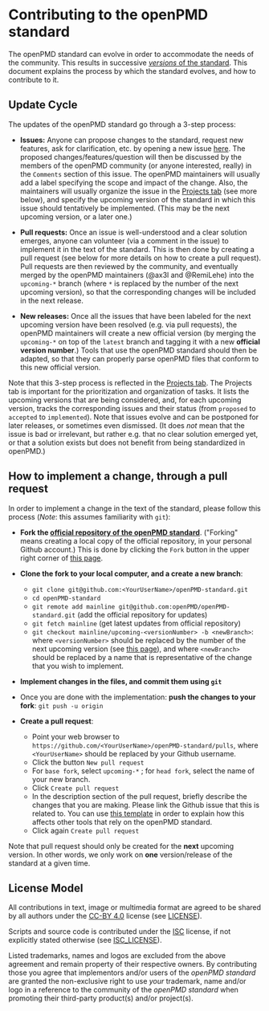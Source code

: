 Contributing to the openPMD standard
======================================

The openPMD standard can evolve in order to accommodate the needs of the community. This results in successive [*versions* of the standard](https://github.com/openPMD/openPMD-standard/blob/1.0.1/STANDARD.md#the-versions-of-this-standard). This document explains the process by which the standard evolves, and how to contribute to it.

Update Cycle
------------

The updates of the openPMD standard go through a 3-step process:

- **Issues:** Anyone can propose changes to the standard, request new features,
ask for clarification, etc. by opening a new issue
[here](https://github.com/openPMD/openPMD-standard/issues). The proposed
changes/features/question will then be discussed by the members of the
openPMD community (or anyone interested, really) in the `Comments` section of
this issue. The openPMD maintainers will usually add a label specifying the
scope and impact of the change. Also, the maintainers will usually organize
the issue in the [Projects tab](https://github.com/openPMD/openPMD-standard/projects)
(see more below), and specify the upcoming version of the standard in which
this issue should tentatively be implemented. (This may be the next upcoming
version, or a later one.)

- **Pull requests:** Once an issue is well-understood and a clear solution
emerges, anyone can volunteer (via a comment in the issue)
to implement it in the text of the standard. This is 
then done by creating a pull request (see below for more details on how to
create a pull request). Pull requests are then reviewed by the community, and
eventually merged by the openPMD maintainers (@ax3l and @RemiLehe) into the
`upcoming-*` branch (where `*` is replaced by the number of the next upcoming
version), so that the corresponding changes will be included in the next release.

- **New releases:** Once all the issues that have been labeled for the next
upcoming version have been resolved (e.g. via pull requests), the openPMD
maintainers will create a new official version (by merging the `upcoming-*` on top
of the `latest` branch and tagging it with a new **official version number**.)
Tools that use the openPMD standard should then be adapted, so that they can
properly parse openPMD files that conform to this new official version.

Note that this 3-step process is reflected in the [Projects
tab](https://github.com/openPMD/openPMD-standard/projects). The Projects tab is important for the prioritization and organization of tasks. It
lists the upcoming versions that are being considered, and, for each
upcoming version, tracks the corresponding issues and their status (from
`proposed` to `accepted` to `implemented`). Note that issues evolve and can be
postponed for later releases, or sometimes even dismissed.
(It does *not* mean that the issue is bad or irrelevant, but rather e.g.
that no clear solution emerged yet, or that a solution exists but does not
benefit from being standardized in openPMD.)

How to implement a change, through a pull request
-------------------------------------------------

In order to implement a change in the text of the standard,
please follow this process (*Note*: this assumes familiarity with `git`):

- **Fork the [official repository of the openPMD
standard](https://github.com/openPMD/openPMD-standard)**.
("Forking" means creating a local copy of the official repository, in
your personal Github account.) This is done by clicking the `Fork` button
in the upper right corner of [this page](https://github.com/openPMD/openPMD-standard).

 - **Clone the fork to your local computer, and a create a new branch**:
    * `git clone git@github.com:<YourUserName>/openPMD-standard.git`
    * `cd openPMD-standard`
    * `git remote add mainline git@github.com:openPMD/openPMD-standard.git` (add the official repository for updates)
    * `git fetch mainline` (get latest updates from official repository)
    * `git checkout mainline/upcoming-<versionNumber> -b <newBranch>`: where
    `<versionNumber>` should be replaced by the number of the next upcoming
    version (see [this
    page](https://github.com/openPMD/openPMD-standard/branches)),
    and where `<newBranch>` should be replaced by a name that is representative
    of the change that you wish to implement.

- **Implement changes in the files, and commit them using `git`**

- Once you are done with the implementation: **push the changes to your fork**:
    `git push -u origin`

- **Create a pull request**:
    * Point your web browser to `https://github.com/<YourUserName>/openPMD-standard/pulls`, where `<YourUserName>` should be replaced by your Github username.
    * Click the button `New pull request`
    * For `base fork`, select `upcoming-*` ; for `head fork`, select the name
    of your new branch.
    * Click `Create pull request`
    * In the description section of the pull request, briefly describe the
    changes that you are making. Please link the Github issue that this is
    related to. You can use [this template](https://github.com/openPMD/openPMD-standard/blob/upcoming-1.1.0/.github/PULL_REQUEST_TEMPLATE.md) in order to explain how this affects other
    tools that rely on the openPMD standard.
    * Click again `Create pull request`

Note that pull request should only be created for the **next** upcoming version.
In other words, we only work on **one** version/release of the standard at a given time.


License Model
-------------

All contributions in text, image or multimedia format are agreed
to be shared by all authors under the
[CC-BY 4.0](http://creativecommons.org/licenses/by/4.0/) license
(see [LICENSE](LICENSE)).

Scripts and source code is contributed under the
[ISC](https://www.isc.org/downloads/software-support-policy/isc-license/)
license, if not explicitly stated otherwise (see [ISC_LICENSE](ISC_LICENSE)).

Listed trademarks, names and logos are excluded from the above agreement
and remain property of their respective owners. By contributing those you
agree that implementors and/or users of the *openPMD standard* are
granted the non-exclusive right to use *your* trademark, name and/or logo
in a reference to the community of the *openPMD standard* when promoting
their third-party product(s) and/or project(s).

